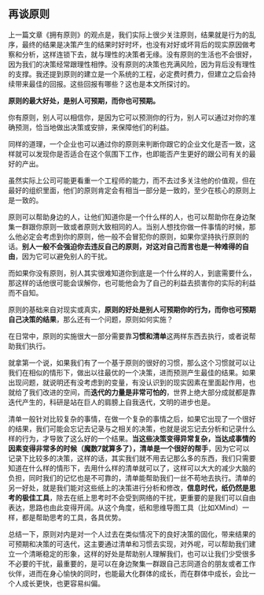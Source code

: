 ## 再谈原则

上一篇文章《拥有原则》的观点是，我们实际上很少关注原则，结果就是行为的乱序，最终的结果是决策产生的结果时好时坏，也没有对好或坏背后的现实原因做考察和分析，这样连锁下去，就与理性的决策者无缘。没有原则的生活也不会很好，因为我们的决策经常跟理性相悖。没有原则的决策也充满风险，因为背后没有理性的支撑。我还提到原则的建立是一个系统的工程，必定费时费力，但建立之后会持续带来最佳的回报。这些回报有哪些？这也是本文所探讨的。

**原则的最大好处，是别人可预期，而你也可预期。**

你有原则，别人可以相信你，是因为它可以预测你的行为，别人可以通过对你的准确预测，恰当地做出决策或安排，来保障他们的利益。

同样的道理，一个企业也可以通过你的原则来判断你跟它的企业文化是否一致，这样就可以发现你是否适合在这个氛围下工作，也即能否产生更好的跟公司有关的最好的产出。

虽然实际上公司可能更看重一个工程师的能力，而不去过多关注他的价值观，但在最好的组织里面，他们的原则肯定会有相当一部分是一致的，至少在核心的原则上是一致的。

原则可以帮助身边的人，让他们知道你是一个什么样的人，也可以帮助你在身边聚集一群跟你原则一致或者原则大致相同的人。当别人想找你做一件事情的时候，那么他必定会考虑到你的原则，他一般不会冒犯你的原则，如果你坚持执行原则的话。**别人一般不会强迫你去违反自己的原则，对这对自己而言也是一种难得的自由**，因为它可以避免别人的干扰。

而如果你没有原则，别人其实很难知道你到底是一个什么样的人，到底需要什么，那这样的话他很可能会误解你，也可能他会为了自己的利益去损害你的实际的利益而不自知。

原则的基础来自对现实或真实，**原则的好处是别人可预期你的行为，而你也可预期自己决策的结果**，那么还有一个问题，原则如何实施？

在日常中，原则的实施很大一部分需要靠**习惯和清单**这两样东西去执行，或者说帮助我们执行。

就拿第一个说，如果我们有了一个基于原则的很好的习惯，那么这个习惯就可以让我们在相似的情形下，做出以往最优的一个决策，进而预测产生最佳的结果。如果出现问题，就说明还有没考虑到的变量，有没认识到的现实因素在里面起作用，也就给了我们改进的空间，而**迭代的力量是非常可怕的**，世界上绝大部分成就都是靠迭代产生的，科研是站在巨人的肩膀上自我迭代，文明的进步也是。

清单一般针对比较复杂的事情，在做一个复杂的事情之后，如果它出现了一个很好的结果，我们可能会忘记去记录与之相关的决策，也就是说忘记去分析和记录什么样的行为，才导致了这么好的一个结果。**当这些决策变得异常复杂，当达成事情的因素变得非常多的时候（魔数7就算多了），清单是一个很好的帮手**，因为它可以记录下比较多的决策，这样的话，其实我们就不用去记那么多的东西，我们只需要知道在什么样的情形下，去用什么样的清单就可以了，这样可以大大的减少大脑的负担，同时我们的记忆也是不可靠的，清单能帮助我们一丝不苟地去执行。清单的另一好处，就是我们能对这些纸上的决策进行分析和修改，**信息时代，纸仍然是思考的极佳工具**，除去在纸上思考时不会受到网络的干扰，更重要的是我们可以自由表达，思路也由此变得开阔。从这个角度，纸和思维导图工具（比如XMind）一样，都是帮助思考的工具，各具优势。

总结一下，原则对内是对一个人过去在类似情况下的良好决策的固化，带来结果的可预期和决策的可迭代，这主要通过清单和习惯去实现，对外呢，可以帮助我们建立一个清晰稳定的形象，这样的好处是帮助别人理解我们，也可以让我们少受很多不必要的干扰，最重要的，是可以在身边聚集一群跟自己志同道合的朋友或者工作伙伴，进而在身心愉快的同时，也能最大化群体的成长，而在群体中成长，会比一个人成长更快，也更容易纠偏。